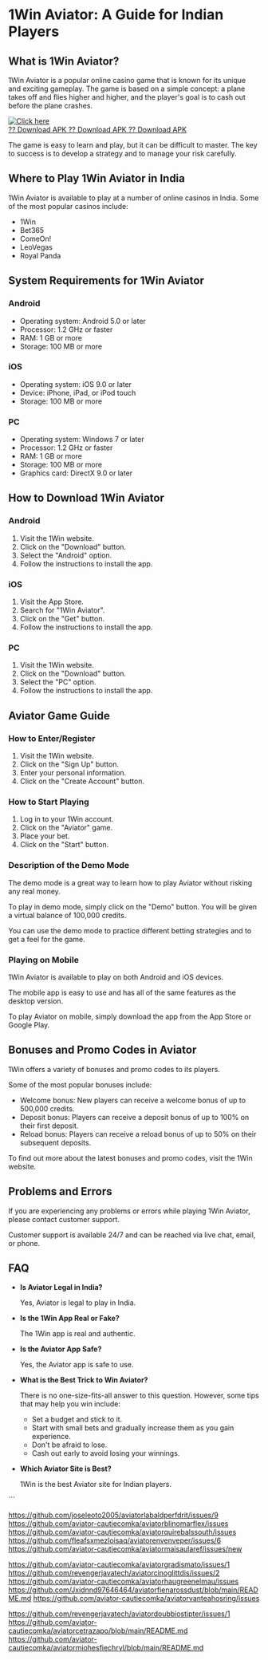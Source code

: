 # 1Win Aviator: A Guide for Indian Players

## What is 1Win Aviator?

1Win Aviator is a popular online casino game that is known for its
unique and exciting gameplay. The game is based on a simple concept: a
plane takes off and flies higher and higher, and the player\'s goal is
to cash out before the plane crashes.

[![Click
here](https://readscoops.com/wp-content/uploads/2023/03/Readscoop-aviator-1-1.jpg)](https://traff.sbs/deff)\
[?? Download APK ?? Download APK ?? Download
APK](https://traff.sbs/deff)

The game is easy to learn and play, but it can be difficult to master.
The key to success is to develop a strategy and to manage your risk
carefully.

## Where to Play 1Win Aviator in India

1Win Aviator is available to play at a number of online casinos in
India. Some of the most popular casinos include:

-   1Win
-   Bet365
-   ComeOn!
-   LeoVegas
-   Royal Panda

## System Requirements for 1Win Aviator

### Android

-   Operating system: Android 5.0 or later
-   Processor: 1.2 GHz or faster
-   RAM: 1 GB or more
-   Storage: 100 MB or more

### iOS

-   Operating system: iOS 9.0 or later
-   Device: iPhone, iPad, or iPod touch
-   Storage: 100 MB or more

### PC

-   Operating system: Windows 7 or later
-   Processor: 1.2 GHz or faster
-   RAM: 1 GB or more
-   Storage: 100 MB or more
-   Graphics card: DirectX 9.0 or later

## How to Download 1Win Aviator

### Android

1.  Visit the 1Win website.
2.  Click on the "Download" button.
3.  Select the "Android" option.
4.  Follow the instructions to install the app.

### iOS

1.  Visit the App Store.
2.  Search for "1Win Aviator".
3.  Click on the "Get" button.
4.  Follow the instructions to install the app.

### PC

1.  Visit the 1Win website.
2.  Click on the "Download" button.
3.  Select the "PC" option.
4.  Follow the instructions to install the app.

## Aviator Game Guide

### How to Enter/Register

1.  Visit the 1Win website.
2.  Click on the "Sign Up" button.
3.  Enter your personal information.
4.  Click on the "Create Account" button.

### How to Start Playing

1.  Log in to your 1Win account.
2.  Click on the "Aviator" game.
3.  Place your bet.
4.  Click on the "Start" button.

### Description of the Demo Mode

The demo mode is a great way to learn how to play Aviator without
risking any real money.

To play in demo mode, simply click on the "Demo" button. You will
be given a virtual balance of 100,000 credits.

You can use the demo mode to practice different betting strategies and
to get a feel for the game.

### Playing on Mobile

1Win Aviator is available to play on both Android and iOS devices.

The mobile app is easy to use and has all of the same features as the
desktop version.

To play Aviator on mobile, simply download the app from the App Store or
Google Play.

## Bonuses and Promo Codes in Aviator

1Win offers a variety of bonuses and promo codes to its players.

Some of the most popular bonuses include:

-   Welcome bonus: New players can receive a welcome bonus of up to
    500,000 credits.
-   Deposit bonus: Players can receive a deposit bonus of up to 100% on
    their first deposit.
-   Reload bonus: Players can receive a reload bonus of up to 50% on
    their subsequent deposits.

To find out more about the latest bonuses and promo codes, visit the
1Win website.

## Problems and Errors

If you are experiencing any problems or errors while playing 1Win
Aviator, please contact customer support.

Customer support is available 24/7 and can be reached via live chat,
email, or phone.

## FAQ

-   **Is Aviator Legal in India?**

    Yes, Aviator is legal to play in India.

-   **Is the 1Win App Real or Fake?**

    The 1Win app is real and authentic.

-   **Is the Aviator App Safe?**

    Yes, the Aviator app is safe to use.

-   **What is the Best Trick to Win Aviator?**

    There is no one-size-fits-all answer to this question. However, some
    tips that may help you win include:

    -   Set a budget and stick to it.
    -   Start with small bets and gradually increase them as you gain
        experience.
    -   Don\'t be afraid to lose.
    -   Cash out early to avoid losing your winnings.

-   **Which Aviator Site is Best?**

    1Win is the best Aviator site for Indian players.

\`\`\`

https://github.com/joseleoto2005/aviatorlabaldperfdrit/issues/9
https://github.com/aviator-cautiecomka/aviatorblinomarflex/issues
https://github.com/aviator-cautiecomka/aviatorquirebalssouth/issues
https://github.com/fleafsxmezloisaq/aviatorenvenveper/issues/6
https://github.com/aviator-cautiecomka/aviatormaisaularef/issues/new

https://github.com/aviator-cautiecomka/aviatorgradismato/issues/1
https://github.com/revengerjavatech/aviatorcinoglittdis/issues/2
https://github.com/aviator-cautiecomka/aviatorhaugreenelmau/issues
https://github.com/Jxidnnd97646464/aviatorfienarossdust/blob/main/README.md
https://github.com/aviator-cautiecomka/aviatorvanteahosring/issues

https://github.com/revengerjavatech/aviatordoubbiostipter/issues/1
https://github.com/aviator-cautiecomka/aviatorcetrazapo/blob/main/README.md
https://github.com/aviator-cautiecomka/aviatormiohesfiechryl/blob/main/README.md
